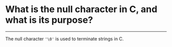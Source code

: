 # What is the null character in C, and what is its purpose?

---

The null character `'\0'` is used to terminate strings in C.